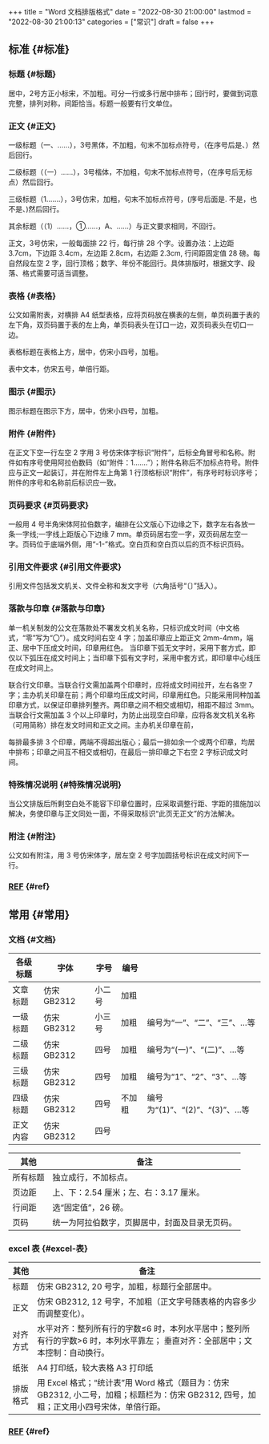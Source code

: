 +++
title = "Word 文档排版格式"
date = "2022-08-30 21:00:00"
lastmod = "2022-08-30 21:00:13"
categories = ["常识"]
draft = false
+++

## 标准 {#标准}


### 标题 {#标题}

居中，2号方正小标宋，不加粗。可分一行或多行居中排布；回行时，要做到词意完整，排列对称，间距恰当。标题一般要有行文单位。


### 正文 {#正文}

一级标题（一、……），3号黑体，不加粗，句末不加标点符号，（在序号后是、）然后回行。

二级标题（（一）……），3号楷体，不加粗，句末不加标点符号，（在序号后无标点）然后回行。

三级标题（1.……），3号仿宋，加粗，句末不加标点符号，(序号后面是. 不是，也不是、)然后回行。

其余标题（（1）……，①……，A、……）与正文要求相同，不回行。

正文，3号仿宋，一般每面排 22 行，每行排 28 个字。设置办法：上边距 3.7cm，下边距 3.4cm，左边距 2.8cm，右边距 2.3cm, 行间距固定值 28 磅。每自然段左空 2 字，回行顶格；数字、年份不能回行。具体排版时，根据文字、段落、格式需要可适当调整。


### 表格 {#表格}

公文如需附表，对横排 A4 纸型表格，应将页码放在横表的左侧，单页码置于表的左下角，双页码置于表的左上角，单页码表头在订口一边，双页码表头在切口一边。

表格标题在表格上方，居中，仿宋小四号，加粗。

表中文本，仿宋五号，单倍行距。


### 图示 {#图示}

图示标题在图示下方，居中，仿宋小四号，加粗。


### 附件 {#附件}

在正文下空一行左空 2 字用 3 号仿宋体字标识“附件”，后标全角冒号和名称。附件如有序号使用阿拉伯数码（如“附件：1.……”）；附件名称后不加标点符号。附件应与正文一起装订，并在附件左上角第 1 行顶格标识“附件”，有序号时标识序号；附件的序号和名称前后标识应一致。


### 页码要求 {#页码要求}

一般用 4 号半角宋体阿拉伯数字，编排在公文版心下边缘之下，数字左右各放一条一字线;一字线上距版心下边缘 7 mm。单页码居右空一字，双页码居左空一字。页码位于底端外侧，用“-1-”格式。空白页和空白页以后的页不标识页码。


### 引用文件要求 {#引用文件要求}

引用文件包括发文机关、文件全称和发文字号（六角括号“〔〕”括入）。


### 落款与印章 {#落款与印章}

单一机关制发的公文在落款处不署发文机关名称，只标识成文时间（中文格式，“零”写为“〇”）。成文时间右空 4 字；加盖印章应上距正文 2mm-4mm，端正、居中下压成文时间，印章用红色。 当印章下弧无文字时，采用下套方式，即仅以下弧压在成文时间上；当印章下弧有文字时，采用中套方式，即印章中心线压在成文时间上。

联合行文印章。当联合行文需加盖两个印章时，应将成文时间拉开，左右各空 7 字；主办机关印章在前；两个印章均压成文时间，印章用红色。只能采用同种加盖印章方式，以保证印章排列整齐。两印章之间不相交或相切，相距不超过 3mm。当联合行文需加盖 3 个以上印章时，为防止出现空白印章，应将各发文机关名称（可用简称）排在发文时间和正文之间。主办机关印章在前，

每排最多排 3 个印章，两端不得超出版心；最后一排如余一个或两个印章，均居中排布；印章之间互不相交或相切，在最后一排印章之下右空 2 字标识成文时间。


### 特殊情况说明 {#特殊情况说明}

当公文排版后所剩空白处不能容下印章位置时，应采取调整行距、字距的措施加以解决，务使印章与正文同处一面，不得采取标识“此页无正文”的方法解决。


### 附注 {#附注}

公文如有附注，用 3 号仿宋体字，居左空 2 号字加圆括号标识在成文时间下一行。


### [REF](https://www.yigujin.cn/1225.html) {#ref}


## 常用 {#常用}


### 文档 {#文档}

| 各级标题 | 字体      | 字号 | 编号 |                         |
|------|---------|----|----|-------------------------|
| 文章标题 | 仿宋 GB2312 | 小二号 | 加粗 |                         |
| 一级标题 | 仿宋 GB2312 | 小三号 | 加粗 | 编号为“一”、“二”、“三”、…等 |
| 二级标题 | 仿宋 GB2312 | 四号 | 加粗 | 编号为“(一)”、“(二)”、…等 |
| 三级标题 | 仿宋 GB2312 | 四号 | 加粗 | 编号为“1”、“2”、“3”、…等 |
| 四级标题 | 仿宋 GB2312 | 四号 | 不加粗 | 编号为“(1)”、“(2)”、“(3)”、…等 |
| 正文内容 | 仿宋 GB2312 | 四号 |     |                         |

| 其他 | 备注                     |
|----|------------------------|
| 所有标题 | 独立成行，不加标点。     |
| 页边距 | 上、下：2.54 厘米；左、右：3.17 厘米。 |
| 行间距 | 选“固定值”，26 磅。    |
| 页码 | 统一为阿拉伯数字，页脚居中，封面及目录无页码。 |


### excel 表 {#excel-表}

| 其他 | 备注                                                                                 |
|----|------------------------------------------------------------------------------------|
| 标题 | 仿宋 GB2312, 20 号字，加粗，标题行全部居中。                                         |
| 正文 | 仿宋 GB2312, 12 号字，不加粗（正文字号随表格的内容多少而调整变化）。                 |
| 对齐方式 | 水平对齐：整列所有行的字数≤6 时，本列水平居中；整列所有行的字数&gt;6 时，本列水平靠左； 垂直对齐：全部居中；文本控制：自动换行。 |
| 纸张 | A4 打印纸，较大表格 A3 打印纸                                                        |
| 排版格式 | 用 Excel 格式；“统计表”用 Word 格式（题目为：仿宋 GB2312, 小二号，加粗；标题栏为：仿宋 GB2312, 四号，加粗；正文用小四号宋体，单倍行距。 |


### [REF](https://blog.csdn.net/oragle/article/details/118209670) {#ref}